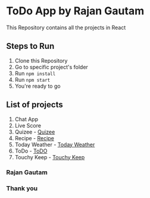 # ToDo App by Rajan Gautam

This Repository contains all the projects in React

## Steps to Run

1. Clone this Repository
2. Go to specific project's folder
3. Run `npm install`
4. Run `npm start`
5. You're ready to go

## List of projects

1. Chat App
2. Live Score
3. Quizee - [Quizee](https://rgautam320-quizee.netlify.app)
4. Recipe - [Recipe](https://rgautam320-recipe-app.netlify.app)
5. Today Weather - [Today Weather](https://rgautam320-today-weather-app.netlify.app)
6. ToDo - [ToDO](https://rgautam320-todo-app.netlify.app)
7. Touchy Keep - [Touchy Keep](https://rgautam320-touchy-keep.netlify.app)

### Rajan Gautam

### Thank you

